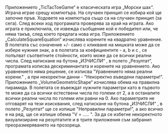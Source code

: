 Приложението „TicTacToeGame“ е класическата игра „Морски шах“. Играча играе срещу компютъра. На случаен принцип се избира кой ще започне пръв. Ходовете на компютъра също са на случаен принцип (за сега). След всеки ход програмата проверява за край на играта. Ако играта е приключила, се извежда съобщение кой е победител или, че няма такъв, след което предлага нова игра.
Приложението „CalculateSquareEquation“ изчислява корените на квадратно уравнение. В полетата със означение +/- само с кликване на мишката може да се избере нужния знак, а в полетата за коефициентите - a, b и c , се попълват съответните стойности, които може да се всички реални числа. След натискане на бутона „ИЗЧИСЛИ“ , в полето „Резултат“, програмата изписва дескриминантата и корените на уравнението. Ако уравнението няма решение, се изписва "Уравнението няма реални корени." , а при некоректни данни - "Некоректно въведени параметри!". Приложението „VolumeGeometricShape“ изчислява обема на правилна пирамида. В полетата се въвеждат нужните параметри като в първото те може да са всички естествени числа по големи от 2, а в останалите всички реални числа по големи или равни на 0. Ако параметрите не отговарят на тези изисквания, след натискане на бутона „ИЗЧИСЛИ“ , в полето „Резултат“ ще се изпише "Неправилни параметри!", а ако всичко е на ред, ще се изпише обема "V = ..... ". За да се избегне некоректното визуализиране на резултатите и в трите приложения съм забранил преоразмеряването на прозореца.

